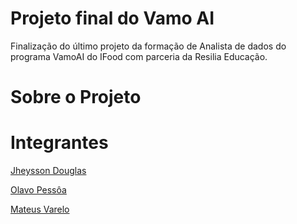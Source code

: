 # Projeto final do Vamo AI
Finalização do último projeto da formação de Analista de dados do programa VamoAI do IFood com parceria da Resilia Educação.

# Sobre o Projeto


# Integrantes

<a href="https://https://github.com/JheyssonDouglas"> Jheysson Douglas</a> 

<a href="https://github.com/Olavo5"> Olavo Pessôa</a> 
  
<a href="https://github.com/mateusvarelo"> Mateus Varelo</a>
